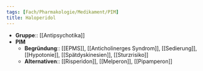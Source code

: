 ```yaml
---
tags: [Fach/Pharmakologie/Medikament/PIM]
title: Haloperidol
---
```

- **Gruppe**:: [[Antipsychotika]]
- **PIM**
	- **Begründung**:: [[EPMS]], [[Anticholinerges Syndrom]], [[Sedierung]], [[Hypotonie]], [[Spätdyskinesien]], [[Sturzrisiko]]
	- **Alternativen**:: [[Risperidon]], [[Melperon]], [[Pipamperon]]